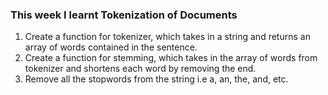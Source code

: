 <h3>This week I learnt Tokenization of Documents</h3>

<ol>
<li>Create a function for tokenizer, which takes in a string and returns an array of words contained in the sentence.</li>
<li>Create a function for stemming, which takes in the array of words from tokenizer and shortens each word by removing the end.</li>
<li>Remove all the stopwords from the string i.e a, an, the, and, etc. </li>
</ol>

